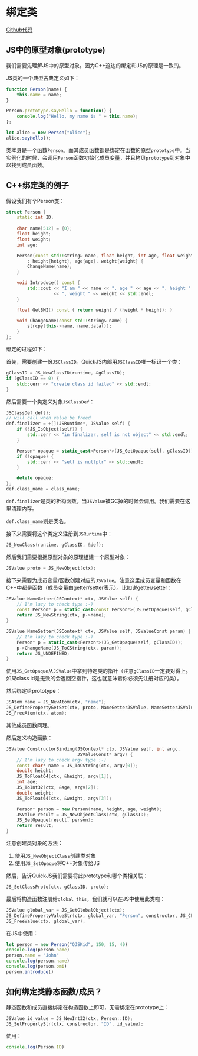 # 绑定类

[Github代码](https://github.com/VisualGMQ/quickjs-cpp-binding-demo/tree/master/demos/05-BindingClass)

## JS中的原型对象(prototype)

我们需要先理解JS中的原型对象。因为C++这边的绑定和JS的原理是一致的。

JS类的一个典型古典定义如下：

```js
function Person(name) {
    this.name = name;
}

Person.prototype.sayHello = function() {
    console.log("Hello, my name is " + this.name);
};

let alice = new Person("Alice");
alice.sayHello();
```

类本身是一个函数`Person`。而其成员函数都是绑定在函数的原型`prototype`中。当实例化的时候，会调用`Person`函数初始化成员变量，并且拷贝`prototype`到对象中以找到成员函数。

## C++绑定类的例子

假设我们有个Person类：

```cpp
struct Person {
    static int ID;
    
    char name[512] = {0};
    float height;
    float weight;
    int age;

    Person(const std::string& name, float height, int age, float weight)
        : height{height}, age{age}, weight{weight} {
        ChangeName(name);
    }

    void Introduce() const {
        std::cout << "I am " << name << ", age " << age << ", height " << height
                  << ", weight " << weight << std::endl;
    }

    float GetBMI() const { return weight / (height * height); }

    void ChangeName(const std::string& name) {
        strcpy(this->name, name.data());
    }
};
```

绑定的过程如下：

首先，需要创建一份`JSClassID`。QuickJS内部用`JSClassID`唯一标识一个类：

```cpp
gClassID = JS_NewClassID(runtime, &gClassID);
if (gClassID == 0) {
    std::cerr << "create class id failed" << std::endl;
}
```

然后需要一个类定义对象`JSClassDef`：

```cpp
JSClassDef def{};
// will call when value be freed
def.finalizer = +[](JSRuntime*, JSValue self) {
    if (!JS_IsObject(self)) {
        std::cerr << "in finalizer, self is not object" << std::endl;
    }

    Person* opaque = static_cast<Person*>(JS_GetOpaque(self, gClassID));
    if (!opaque) {
        std::cerr << "self is nullptr" << std::endl;
    }

    delete opaque;
};
def.class_name = class_name;
```

`def.finalizer`是类的析构函数。当`JSValue`被GC掉的时候会调用。我们需要在这里清理内存。

`def.class_name`则是类名。

接下来需要将这个类定义注册到`JSRuntime`中：

```cpp
JS_NewClass(runtime, gClassID, &def);
```

然后我们需要根据原型对象的原理组建一个原型对象：

```cpp
JSValue proto = JS_NewObject(ctx);
```

接下来需要为成员变量/函数创建对应的`JSValue`。注意这里成员变量和函数在C++中都是函数（成员变量由getter/setter表示）。比如说getter/setter：

```cpp
JSValue NameGetter(JSContext* ctx, JSValue self) {
    // I'm lazy to check type :-)
    const Person* p = static_cast<const Person*>(JS_GetOpaque(self, gClassID));
    return JS_NewString(ctx, p->name);
}

JSValue NameSetter(JSContext* ctx, JSValue self, JSValueConst param) {
    // I'm lazy to check type :-)
    Person* p = static_cast<Person*>(JS_GetOpaque(self, gClassID));
    p->ChangeName(JS_ToCString(ctx, param));
    return JS_UNDEFINED;
}
```

使用`JS_GetOpaque`从`JSValue`中拿到特定类的指针（注意`gClassID`一定要对得上。如果class id是无效的会返回空指针，这也就意味着你必须先注册对应的类）。

然后绑定给prototype：
```cpp
JSAtom name = JS_NewAtom(ctx, "name");
JS_DefinePropertyGetSet(ctx, proto, NameGetterJSValue, NameSetterJSValue, nameAtom, 0);
JS_FreeAtom(ctx, atom);
```

其他成员函数同理。

然后定义构造函数：

```cpp
JSValue ConstructorBinding(JSContext* ctx, JSValue self, int argc,
                           JSValueConst* argv) {
    // I'm lazy to check argv type :-)
    const char* name = JS_ToCString(ctx, argv[0]);
    double height;
    JS_ToFloat64(ctx, &height, argv[1]);
    int age;
    JS_ToInt32(ctx, &age, argv[2]);
    double weight;
    JS_ToFloat64(ctx, &weight, argv[3]);

    Person* person = new Person(name, height, age, weight);
    JSValue result = JS_NewObjectClass(ctx, gClassID);
    JS_SetOpaque(result, person);
    return result;
}
```

注意创建类对象的方法：

1. 使用`JS_NewObjectClass`创建类对象
2. 使用`JS_SetOpaque`将C++对象传给JS

然后，告诉QuickJS我们需要将此prototype和哪个类相关联：

```cpp
JS_SetClassProto(ctx, gClassID, proto);
```

最后将构造函数注册给`global_this`，我们就可以在JS中使用此类啦：

```cpp
JSValue global_var = JS_GetGlobalObject(ctx);
JS_DefinePropertyValueStr(ctx, global_var, "Person", constructor, JS_CFUNC_constructor);
JS_FreeValue(ctx, global_var);
```

在JS中使用：

```js
let person = new Person("QJSKid", 150, 15, 40)
console.log(person.name) 
person.name = "John"
console.log(person.name)
console.log(person.bmi)
person.introduce()
```

## 如何绑定类静态函数/成员？

静态函数和成员直接绑定在构造函数上即可，无需绑定在prototype上：

```cpp
JSValue id_value = JS_NewInt32(ctx, Person::ID);
JS_SetPropertyStr(ctx, constructor, "ID", id_value);
```

使用：

```js
console.log(Person.ID)
```



